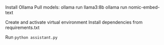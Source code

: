 Install Ollama
Pull models:
    ollama run llama3:8b
    ollama run nomic-embed-text

Create and activate virtual environment
Install dependencies from requirements.txt

Run `python assistant.py`

